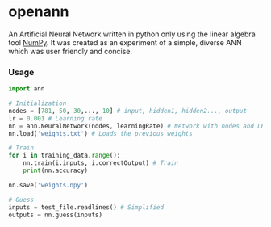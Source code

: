 # openann

An Artificial Neural Network written in python only using the linear algebra tool [NumPy](https://numpy.org/). It was created as an experiment of a simple, diverse ANN which was user friendly and concise.

### Usage

```python
import ann

# Initialization
nodes = [781, 50, 30,..., 10] # input, hidden1, hidden2..., output
lr = 0.001 # Learning rate
nn = ann.NeuralNetwork(nodes, learningRate) # Network with nodes and LR
nn.load('weights.txt') # Loads the previous weights

# Train
for i in training_data.range():
	nn.train(i.inputs, i.correctOutput) # Train
	print(nn.accuracy)

nn.save('weights.npy')

# Guess
inputs = test_file.readlines() # Simplified
outputs = nn.guess(inputs)

```


